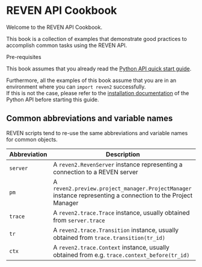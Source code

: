 # REVEN API Cookbook

Welcome to the REVEN API Cookbook.

This book is a collection of examples that demonstrate good practices to accomplish common tasks using the REVEN API.

<div class="bulma">
  <div class="message is-info">
     <div class="message-header">
         Pre-requisites
     </div>
     <div class="message-body content">
         <p>
         This book assumes that you already read the <a href="../Python-API/Quickstart.html">Python API quick start guide</a>.
         <p>
         Furthermore, all the examples of this book assume that you are in an environment where you can <code>import reven2</code> successfully.
         <br/>
         If this is not the case, please refer to the <a href="../Python-API/Installation.html">installation documentation</a> of the Python API before starting this guide.
         </p>
     </div>
  </div>
</div>

## Common abbreviations and variable names

REVEN scripts tend to re-use the same abbreviations and variable names for common objects.

|Abbreviation|Description|
|------------|-----------|
|`server`|A `reven2.RevenServer` instance representing a connection to a REVEN server|
|`pm`|A `reven2.preview.project_manager.ProjectManager` instance representing a connection to the Project Manager|
|`trace`|A `reven2.trace.Trace` instance, usually obtained from `server.trace`|
|`tr`|A `reven2.trace.Transition` instance, usually obtained from `trace.transition(tr_id)`|
|`ctx`|A `reven2.trace.Context` instance, usually obtained from e.g. `trace.context_before(tr_id)`|
